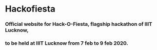 # Hackofiesta

### Official website for Hack-O-Fiesta, flagship hackathon of IIIT Lucknow, 
### to be held at IIIT Lucknow from 7 feb to 9 feb 2020.
